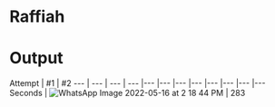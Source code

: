 # Raffiah
# Output
Attempt | #1 | #2 
--- | --- | --- | --- |--- |--- |--- |--- |--- |--- |--- |---
Seconds | ![WhatsApp Image 2022-05-16 at 2 18 44 PM](https://user-images.githubusercontent.com/97391128/168562013-a32bbfe6-10e9-45c9-9fd0-2419c2ae702b.jpeg)
 | 283 
